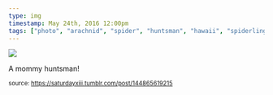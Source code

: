 ```yaml
---
type: img
timestamp: May 24th, 2016 12:00pm
tags: ["photo", "arachnid", "spider", "huntsman", "hawaii", "spiderlings", "photography"]
---
```

<img src="https://saturdayxiii.github.io/media/media/144865619215.jpg"/>
                                                                                          
A mommy huntsman!
 
                                    
                
                
                
                
                                
<small>source: https://saturdayxiii.tumblr.com/post/144865619215</small>